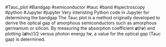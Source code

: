 #Tauc_plot #Bandgap #semiconductor #tauc #band #spectroscopy #python #Jupyter #jupyter
Very interisting Python code in Jupyter for determining the bandgap 
The Tauc plot is a method originally developed to derive the optical gap of amorphous semiconductors such as amorphous germanium or silicon. By measuring the absorption coefficient 𝜶(h𝝂) and plotting (𝜶hv)1/2 versus photon energy h𝝂, a value for the optical gap (Tauc gap) is determined.

